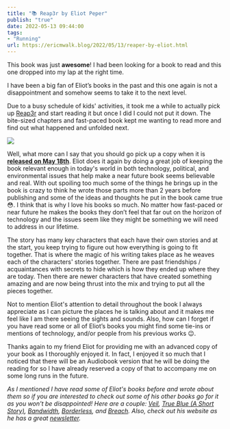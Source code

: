 ```yaml
---
title: "📚 Reap3r by Eliot Peper"
publish: "true"
date: 2022-05-13 09:44:00
tags:
- "Running"
url: https://ericmwalk.blog/2022/05/13/reaper-by-eliot.html
---
```

This book was just **awesome**! I had been looking for a book to read and this one dropped into my lap at the right time.

I have been a big fan of Eliot’s books in the past and this one again is not a disappointment and somehow seems to take it to the next level.

Due to a busy schedule of kids' activities, it took me a while to actually pick up [Reap3r](https://eliotpeper.com/books/reap3r) and start reading it but once I did I could not put it down. The bite-sized chapters and fast-paced book kept me wanting to read more and find out what happened and unfolded next.

![](https://ericmwalk.blog/uploads/2022/9fb2a72db8.jpg)

Well, what more can I say that you should go pick up a copy when it is **[released on May 18th](https://www.amazon.com/Reap3r-Eliot-Peper-ebook/dp/B09PZNWKGQ)**. Eliot does it again by doing a great job of keeping the book relevant enough in today's world in both technology, political, and environmental issues that help make a near future book seems believable and real. With out spoiling too much some of the things he brings up in the book is crazy to think he wrote those parts more than 2 years before publishing and some of the ideas and thoughts he put in the book came true 😳. I think that is why I love his books so much. No matter how fast-paced or near future he makes the books they don’t feel that far out on the horizon of technology and the issues seem like they might be something we will need to address in our lifetime.

The story has many key characters that each have their own stories and at the start, you keep trying to figure out how everything is going to fit together. That is where the magic of his writing takes place as he weaves each of the characters' stories together. There are past friendships / acquaintances with secrets to hide which is how they ended up where they are today. Then there are newer characters that have created something amazing and are now being thrust into the mix and trying to put all the pieces together.

Not to mention Eliot's attention to detail throughout the book I always appreciate as I can picture the places he is talking about and it makes me feel like I am there seeing the sights and sounds. Also, how can I forget if you have read some or all of Eliot’s books you might find some tie-ins or mentions of technology, and/or people from his previous works 😉.

Thanks again to my friend Eliot for providing me with an advanced copy of your book as I thoroughly enjoyed it. In fact, I enjoyed it so much that I noticed that there will be an Audiobook version that he will be doing the reading for so I have already reserved a copy of that to accompany me on some long runs in the future.

*As I mentioned I have read some of Eliot's books before and wrote about them so if you are interested to check out some of his other books go for it as you won't be disappointed! Here are a couple: [Veil](https://ericmwalk.blog/2020/05/28/veil-by-eliot.html), [True Blue (A Short Story)](https://ericmwalk.blog/2017/06/23/true-blue-a.html), [Bandwidth](https://ericmwalk.blog/2018/04/01/bandwidth-by-eliot.html), [Borderless](https://ericmwalk.blog/2020/05/28/veil-by-eliot.html), and [Breach](https://ericmwalk.blog/2019/05/breach-by-eliot-peper.html). Also, check out his website as he has a great [newsletter](https://eliotpeper.com).*